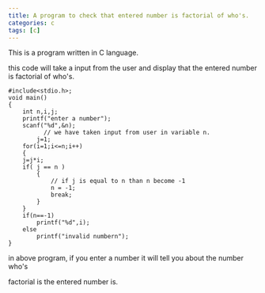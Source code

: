```yaml
---
title: A program to check that entered number is factorial of who's.
categories: c
tags: [c]
---
```


This is a program written in C language.

this code will take a input from the user and display that the entered number is factorial of who's.

```
#include<stdio.h>;
void main()
{
	int n,i,j;
	printf("enter a number");
	scanf("%d",&n);
          // we have taken input from user in variable n.
        j=1;
	for(i=1;i<=n;i++)
	{
	j=j*i;
	if( j == n )
		{
            // if j is equal to n than n become -1 
			n = -1;
           	break;
		}
	}
	if(n==-1) 
		printf("%d",i);
	else
		printf("invalid numbern");
}
```

in above program, if you enter a number it will tell you about the number who's

factorial is the entered number is.